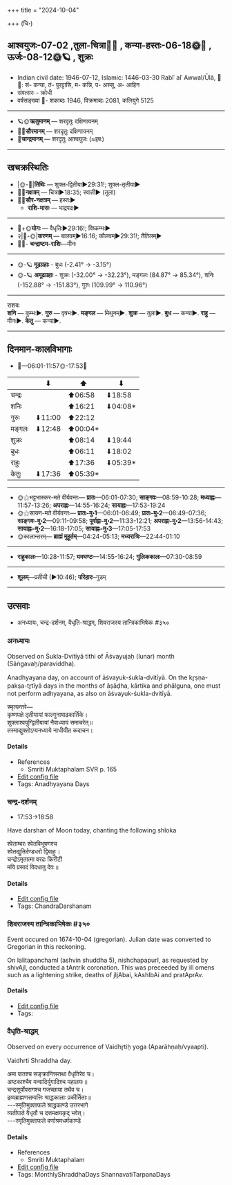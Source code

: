 +++
title = "2024-10-04"

+++
(चि॰)
## आश्वयुजः-07-02  ,तुला-चित्रा🌛🌌  ,  कन्या-हस्तः-06-18🌞🌌  ,  ऊर्जः-08-12🌞🪐  , शुक्रः
- Indian civil date: 1946-07-12, Islamic: 1446-03-30 Rabīʿ alʾ Awwal/Ūlā, 🌌🌞: सं- कन्या, तं- पुरट्टासि, म- कन्नि, प- अस्सू, अ- आहिन
- संवत्सरः - क्रोधी
- वर्षसङ्ख्या 🌛- शकाब्दः 1946, विक्रमाब्दः 2081, कलियुगे 5125
___________________
- 🪐🌞**ऋतुमानम्** — शरदृतुः दक्षिणायनम्
- 🌌🌞**सौरमानम्** — शरदृतुः दक्षिणायनम्
- 🌛**चान्द्रमानम्** — शरदृतुः आश्वयुजः (≈इषः)
___________________


## खचक्रस्थितिः
- |🌞-🌛|**तिथिः** — शुक्ल-द्वितीया►29:31!; शुक्ल-तृतीया►  
- 🌌🌛**नक्षत्रम्** — चित्रा►18:35; स्वाती► (तुला)  
- 🌌🌞**सौर-नक्षत्रम्** — हस्तः►  
  - **राशि-मासः** — भाद्रपदः► 
___________________
- 🌛+🌞**योगः** — वैधृतिः►29:16!; विष्कम्भः►  
- २|🌛-🌞|**करणम्** — बालवम्►16:16; कौलवम्►29:31!; तैतिलम्►  
- 🌌🌛- **चन्द्राष्टम-राशिः**—मीनः  
___________________
- 🌞-🪐 **मूढग्रहाः** - बुधः (-2.41° → -3.15°)
- 🌞-🪐 **अमूढग्रहाः** - शुक्रः (-32.00° → -32.23°), मङ्गलः (84.87° → 85.34°), शनिः (-152.88° → -151.83°), गुरुः (109.99° → 110.96°)
___________________
राशयः  
**शनि** — कुम्भः►. **गुरु** — वृषभः►. **मङ्गल** — मिथुनम्►. **शुक्र** — तुला►. **बुध** — कन्या►. **राहु** — मीनः►. **केतु** — कन्या►. 
___________________


## दिनमान-कालविभागाः
- 🌅—06:01-11:57🌞-17:53🌇  

|      |⬇     |⬆     |⬇     |
|------|-----|-----|------|
|चन्द्रः|     |⬆06:58 |⬇18:58 |
|शनिः   |     |⬆16:21 |⬇04:08*|
|गुरुः  |⬇11:00 |⬆22:12 |     |
|मङ्गलः |⬇12:48 |⬆00:04*|     |
|शुक्रः |     |⬆08:14 |⬇19:44 |
|बुधः   |     |⬆06:11 |⬇18:02 |
|राहुः  |     |⬆17:36 |⬇05:39*|
|केतुः  |⬇17:36 |⬆05:39*|     |
___________________
- 🌞⚝भट्टभास्कर-मते वीर्यवन्तः— **प्रातः**—06:01-07:30; **साङ्गवः**—08:59-10:28; **मध्याह्नः**—11:57-13:26; **अपराह्णः**—14:55-16:24; **सायाह्नः**—17:53-19:24  
- 🌞⚝सायण-मते वीर्यवन्तः— **प्रातः-मु॰1**—06:01-06:49; **प्रातः-मु॰2**—06:49-07:36; **साङ्गवः-मु॰2**—09:11-09:58; **पूर्वाह्णः-मु॰2**—11:33-12:21; **अपराह्णः-मु॰2**—13:56-14:43; **सायाह्नः-मु॰2**—16:18-17:05; **सायाह्नः-मु॰3**—17:05-17:53  
- 🌞कालान्तरम्— **ब्राह्मं मुहूर्तम्**—04:24-05:13; **मध्यरात्रिः**—22:44-01:10  
___________________
- **राहुकालः**—10:28-11:57; **यमघण्टः**—14:55-16:24; **गुलिककालः**—07:30-08:59  
___________________
- **शूलम्**—प्रतीची (►10:46); **परिहारः**–गुडम्  
___________________

## उत्सवाः
- अनध्यायः, चन्द्र-दर्शनम्, वैधृति-श्राद्धम्, शिवराजस्य तान्त्रिकाभिषेकः #३५०
### अनध्यायः

Observed on Śukla-Dvitīyā tithi of Āśvayujaḥ (lunar) month (Sāṅgavaḥ/paraviddha). 

Anadhyayana day, on account of āśvayuk-śukla-dvitīyā. On the kr̥ṣṇa-pakṣa-tr̥tīyā days in the months of āṣāḍha, kārtika and phālguna, one must not perform adhyayana, as also on āśvayuk-śukla-dvitīyā.

स्मृत्यन्तरे—  
कृष्णपक्षे तृतीयायां फाल्गुनाषाढकार्तिके।  
शुक्लाश्वयुग्द्वितीयायां नैवाध्यायं समाचरेत्॥  
तस्माद्युक्तोऽप्यनध्याये नाधीयीत कदाचन।



#### Details
- References
  - Smriti Muktaphalam SVR p.  165
- [Edit config file](https://github.com/jyotisham/adyatithi/blob/master/time_focus/adhyayana/lunar_month/tithi/07/02/anadhyAyaH~Azvayuk~2.toml)
- Tags: Anadhyayana Days


### चन्द्र-दर्शनम्
- 17:53→18:58



Have darshan of Moon today, chanting the following shloka

श्वेताम्बरः श्वेतविभूषणश्च  
श्वेतद्युतिर्दण्डधरो द्विबाहुः।  
चन्द्रोऽमृतात्मा वरदः किरीटी  
मयि प्रसादं विदधातु देवः॥



#### Details
- [Edit config file](https://github.com/jyotisham/adyatithi/blob/master/devatA/graha/description_only/candra-darzanam.toml)
- Tags: ChandraDarshanam


### शिवराजस्य तान्त्रिकाभिषेकः #३५०

Event occured on 1674-10-04 (gregorian). Julian date was converted to Gregorian in this reckoning. 

On lalitapanchamI (ashvin shuddha 5), nishchapapurI, as requested by shivAjI, conducted a tAntrik coronation. This was preceeded by ill omens such as a lightening strike, deaths of jIjAbai, kAshIbAi and pratAprAv.

#### Details
- [Edit config file](https://github.com/jyotisham/adyatithi/blob/master/mahApuruSha/xatra-later/julian/day/09/24/shivarAjasya_tAntrikAbhiShekaH.toml)
- Tags: 


### वैधृति-श्राद्धम्

Observed on every occurrence of Vaidhr̥tiḥ yoga (Aparāhṇaḥ/vyaapti). 

Vaidhrti Shraddha day.

अमा पातश्च सङ्क्रान्तिस्तथा वैधृतिरेव च।  
अष्टकाश्चैव मन्वादिर्युगादिश्च महालयः॥  
चन्द्रसूर्योपरागश्च गजच्छाया तथैव च।  
द्रव्यब्राह्मणसम्पत्तिः श्राद्धकालाः प्रकीर्तिताः॥  
---स्मृतिमुक्ताफले श्राद्धकाण्डे उत्तरभागे  
व्यतीपाते वैधृतौ च दत्तमक्षयकृद् भवेत्।  
---स्मृतिमुक्ताफले वर्णाश्रमधर्मकाण्डे



#### Details
- References
  - Smriti Muktaphalam
- [Edit config file](https://github.com/jyotisham/adyatithi/blob/master/devatA/pitR/sidereal_solar_month/yoga/00/27/vaidhRti-zrAddham.toml)
- Tags: MonthlyShraddhaDays ShannavatiTarpanaDays


